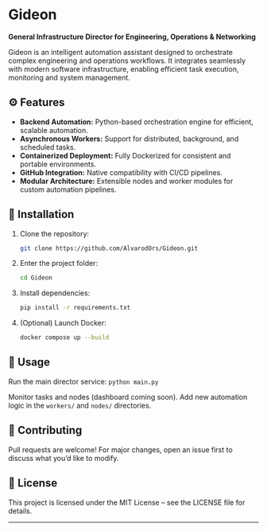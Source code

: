 # Gideon  
**General Infrastructure Director for Engineering, Operations & Networking**  

Gideon is an intelligent automation assistant designed to orchestrate complex engineering and operations workflows. It integrates seamlessly with modern software infrastructure, enabling efficient task execution, monitoring and system management.  

## ⚙️ Features
- **Backend Automation:** Python-based orchestration engine for efficient, scalable automation.  
- **Asynchronous Workers:** Support for distributed, background, and scheduled tasks.  
- **Containerized Deployment:** Fully Dockerized for consistent and portable environments.  
- **GitHub Integration:** Native compatibility with CI/CD pipelines.  
- **Modular Architecture:** Extensible nodes and worker modules for custom automation pipelines.  

## 🚀 Installation
1. Clone the repository:  
   ```bash
   git clone https://github.com/AlvarodOrs/Gideon.git
   ```
2. Enter the project folder:
    ```bash
    cd Gideon
    ```


3. Install dependencies:
    ```bash
    pip install -r requirements.txt
    ```

4. (Optional) Launch Docker:
    ```bash
    docker compose up --build
    ```
## 🧩 Usage

Run the main director service:
    ```
    python main.py
    ```

Monitor tasks and nodes (dashboard coming soon).
Add new automation logic in the ```workers/``` and ```nodes/``` directories.

## 🤝 Contributing

Pull requests are welcome! For major changes, open an issue first to discuss what you’d like to modify.

## 📜 License

This project is licensed under the MIT License – see the LICENSE
 file for details.


---